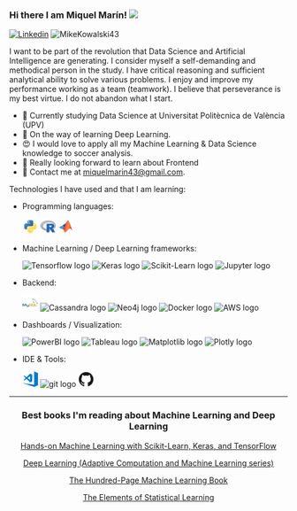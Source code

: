 ### Hi there I am **Miquel Marín**!  <img src="https://raw.githubusercontent.com/MartinHeinz/MartinHeinz/master/wave.gif" width="30px"> 

[![Linkedin](https://img.shields.io/badge/-LinkedIn-blue?style=flat&logo=Linkedin&logoColor=white&link=https://www.linkedin.com/in/miquel-marin-colome/)](https://www.linkedin.com/in/miquel-marin-colome/) 
<img src="https://komarev.com/ghpvc/?username=MikeKowalski43" alt="MikeKowalski43" />

I want to be part of the revolution that Data Science and Artificial Intelligence are generating. I consider myself a self-demanding and methodical person in the study. I have critical reasoning and sufficient analytical ability to solve various problems. I enjoy and improve my performance working as a team (teamwork). I believe that perseverance is my best virtue. I do not abandon what I start.

- 🔭 Currently studying Data Science at Universitat Politècnica de València (UPV)
- 🌱 On the way of learning Deep Learning.
- 😍 I would love to apply all my Machine Learning & Data Science knowledge to soccer analysis.
- 🧠 Really looking forward to learn about Frontend
- 💌 Contact me at [miquelmarin43@gmail.com](mailto:miquelmarin43@gmail.com).


Technologies I have used and that I am learning:

- Programming languages: 
  
  <img src="https://github.com/devicons/devicon/blob/master/icons/python/python-original.svg" alt="Python logo" width="28" height="28"> <img src="https://github.com/devicons/devicon/blob/master/icons/r/r-original.svg" alt="R logo" width="28" height="28"> <img src="https://github.com/devicons/devicon/blob/master/icons/matlab/matlab-original.svg" alt="Matlab logo" width="28" height="28"> 
  
- Machine Learning / Deep Learning frameworks:

  <img src="https://cdn.worldvectorlogo.com/logos/tensorflow-2.svg" alt="Tensorflow logo" width="28" height="28"> <img src="https://upload.wikimedia.org/wikipedia/commons/thumb/a/ae/Keras_logo.svg/1024px-Keras_logo.svg.png" alt="Keras logo" width="28" height="28"> <img src="https://upload.wikimedia.org/wikipedia/commons/thumb/0/05/Scikit_learn_logo_small.svg/1280px-Scikit_learn_logo_small.svg.png" alt="Scikit-Learn logo" width="70" height="36"> <img src="https://upload.wikimedia.org/wikipedia/commons/thumb/3/38/Jupyter_logo.svg/1200px-Jupyter_logo.svg.png" alt="Jupyter logo" width="28" height="34">

- Backend:

  <img src="https://github.com/devicons/devicon/blob/master/icons/mysql/mysql-original-wordmark.svg" alt="mysql logo" width="28" height="28"> <img src="https://cdn.worldvectorlogo.com/logos/cassandra.svg" alt="Cassandra logo" width="28" height="28"> <img src="https://cdn.worldvectorlogo.com/logos/neo4j.svg" alt="Neo4j logo" width="28" height="28"> <img src="https://cdn.worldvectorlogo.com/logos/docker-3.svg" alt="Docker logo" width="35" height="35"> <img src="https://cdn.worldvectorlogo.com/logos/amazon-web-services-2.svg" alt="AWS logo" width="28" height="28">
  
- Dashboards / Visualization:

  <img src="https://cdn.worldvectorlogo.com/logos/power-bi.svg" alt="PowerBI logo" width="28" height="28"> <img src="https://cdn.worldvectorlogo.com/logos/tableau-software.svg" alt="Tableau logo" width="28" height="28"> <img src="https://matplotlib.org/_static/logo2_compressed.svg" alt="Matplotlib logo" width="50" height="28"> <img src="https://brand.plot.ly/static/images/plotly-logo-01-stripe@2x.png" alt="Plotly logo" width="70" height="28">
  

- IDE & Tools:

  <img src="https://raw.githubusercontent.com/github/explore/80688e429a7d4ef2fca1e82350fe8e3517d3494d/topics/visual-studio-code/visual-studio-code.png" alt="VS Code logo" width="28" height="28">   <img src="https://cdn.worldvectorlogo.com/logos/git-icon.svg" alt="git logo" width="28" height="28">  <img src="https://github.com/devicons/devicon/blob/master/icons/github/github-original.svg" alt="github logo" width="28" height="28">
</p>

---

<h3 align="center"> Best books I'm reading about Machine Learning and Deep Learning</h3>

<p align="center">
<a href="https://www.amazon.es/Hands-Machine-Learning-Scikit-Learn-TensorFlow/dp/1492032646" rel="nonfollow"> Hands-on Machine Learning with Scikit-Learn, Keras, and TensorFlow</a></p>
<p align="center"><a href="https://www.amazon.es/Deep-Learning-Ian-Goodfellow/dp/0262035618" rel="nonfollow"> Deep Learning (Adaptive Computation and Machine Learning series)</a></p>
<p align="center"><a href="https://www.amazon.com/gp/product/1999579518/ref=as_li_tl?ie=UTF8&camp=1789&creative=9325&creativeASIN=1999579518&linkCode=as2&tag=themlbook-20&linkId=012a51085af753d857de22e9e5d6ae30" rel="nonfollow">The Hundred-Page Machine Learning Book</a></p>
<p align="center"><a href="https://web.stanford.edu/~hastie/ElemStatLearn/" rel="nonfollow">The Elements of Statistical Learning</a></p>


<!--
**MikeKowalski43/MikeKowalski43** is a ✨ _special_ ✨ repository because its `README.md` (this file) appears on your GitHub profile.

Here are some ideas to get you started:

- 🔭 I’m currently working on ...
- 🌱 I’m currently learning ...
- 👯 I’m looking to collaborate on ...
- 🤔 I’m looking for help with ...
- 💬 Ask me about ...
- 📫 How to reach me: ...
- 😄 Pronouns: ...
- ⚡ Fun fact: ...
-->

